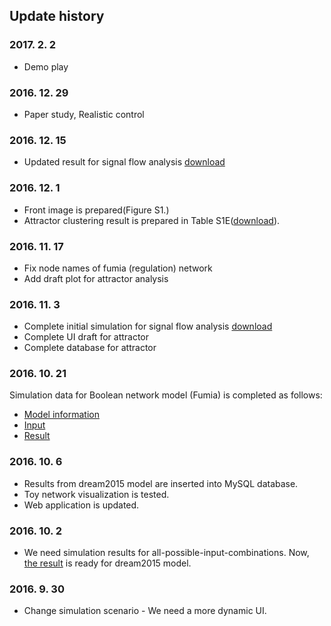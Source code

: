 ## Update history

### 2017. 2. 2
* Demo play

### 2016. 12. 29
* Paper study, Realistic control

### 2016. 12. 15
* Updated result for signal flow analysis [download](http://gofile.me/3gpVt/efKiqIypS)

### 2016. 12. 1
* Front image is prepared(Figure S1.)
* Attractor clustering result is prepared in Table S1E([download](http://gofile.me/3gpVt/ndBCw8CFP)).

### 2016. 11. 17
* Fix node names of fumia (regulation) network
* Add draft plot for attractor analysis

### 2016. 11. 3
* Complete initial simulation for signal flow analysis [download](http://gofile.me/3gpVt/3G1y2N9Mv)
* Complete UI draft for attractor
* Complete database for attractor

### 2016. 10. 21
Simulation data for Boolean network model (Fumia) is completed as follows:
* [Model information](http://gofile.me/3gpVt/y2dxkMQqC)
* [Input](http://gofile.me/3gpVt/U49KItViF)
* [Result](http://gofile.me/3gpVt/RFIJh6AK2)

### 2016. 10. 6

* Results from dream2015 model are inserted into MySQL database.
* Toy network visualization is tested.
* Web application is updated.

### 2016. 10. 2

* We need simulation results for all-possible-input-combinations. Now, [the result](http://gofile.me/3gpVt/XaMsc90e2) is ready for dream2015 model.

### 2016. 9. 30

* Change simulation scenario - We need a more dynamic UI.
